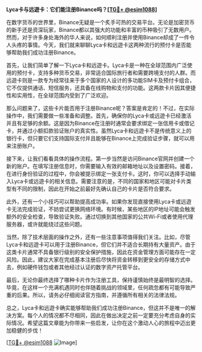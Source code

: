 **Lyca卡与远遊卡：它们能注册Binance吗？[[TG💪+ @esim1088](https://t.me/s/esim1088)]**

在数字货币的世界里，Binance无疑是一个炙手可热的交易平台。无论是加密货币的新手还是资深玩家，Binance都以其强大的功能和丰富的币种吸引了无数用户。然而，对于许多身处海外的华人来说，如何顺利注册并使用Binance却成了一件令人头疼的事情。今天，我们就来聊聊Lyca卡和远遊卡这两种流行的预付卡是否能够帮助我们成功注册Binance。

首先，让我们简单了解一下Lyca卡和远遊卡。Lyca卡是一种在全球范围内广泛使用的预付卡，支持多种货币交易，非常适合国际旅行者和需要跨境支付的人群。而远遊卡则是一款专为经常往来于多个国家的人设计的多功能SIM卡及预付卡组合，它不仅提供通话、短信服务，还具备在线购物和支付的功能。这两款卡片因其便捷性和实用性，在全球范围内受到了广泛欢迎。

那么问题来了，这些卡片能否用于注册Binance呢？答案是肯定的！不过，在实际操作中，我们需要做一些准备和调整。首先，确保你的Lyca卡或远遊卡已经激活并且有足够的余额。这是因为Binance在注册时通常会要求绑定一张信用卡或借记卡，并通过小额扣款验证账户的真实性。虽然Lyca卡和远遊卡不是传统意义上的银行卡，但只要它们支持国际支付并且能够在Binance上完成验证步骤，就可以用来注册账户。

接下来，让我们看看具体的操作流程。第一步当然是访问Binance官网并创建一个新的账户。在填写注册信息时，你需要输入有效的邮箱地址以及设置密码。接着，在进行身份验证的过程中，你会被提示绑定一张支付卡。这时，你可以选择手动输入Lyca卡或远遊卡的相关信息。需要注意的是，不同的国家和地区可能对卡片类型有不同的限制，因此在开始之前最好先确认自己的卡片是否符合要求。

此外，还有一个小技巧可以帮助提高成功率。如果你发现直接使用Lyca卡或远遊卡无法完成验证，不妨尝试更换网络环境。有时候，某些地区的IP地址可能会触发额外的安全检查，导致验证失败。通过切换到其他国家的公共Wi-Fi或者使用代理服务器，或许就能绕过这些问题。

当然，除了技术层面的操作之外，还有一些注意事项值得我们关注。比如，尽管Lyca卡和远遊卡可以用于注册Binance，但它们并不适合长期持有大量资产。由于这类卡片通常不具备银行级别的安全保护措施，因此在资金管理方面可能存在一定风险。因此，建议大家在完成基本注册后尽快将资金转移到更安全的存储方式中去，例如硬件钱包或者其他经过认证的数字资产托管平台。

最后，无论你最终选择了哪种卡片作为注册工具，保持谨慎始终是最明智的选择。毕竟，在这样一个充满机遇同时也伴随着挑战的领域里，任何疏忽都有可能导致严重的后果。所以，请务必仔细阅读官方指南，并遵循所有相关的法律法规。

总之，Lyca卡和远遊卡确实能够帮助我们成功注册Binance，但这并不是唯一的解决方案。每个人的情况都不尽相同，因此在做出决定之前一定要充分考虑自身的实际情况。希望这篇文章能为你带来一些启发，让你在这个激动人心的旅程中迈出更加稳健的步伐！

[[TG💪+ @esim1088](https://t.me/s/esim1088) ![Image](https://i.postimg.cc/4NQfJmqS/Snipaste-2025-05-13-00-14-12.png)]